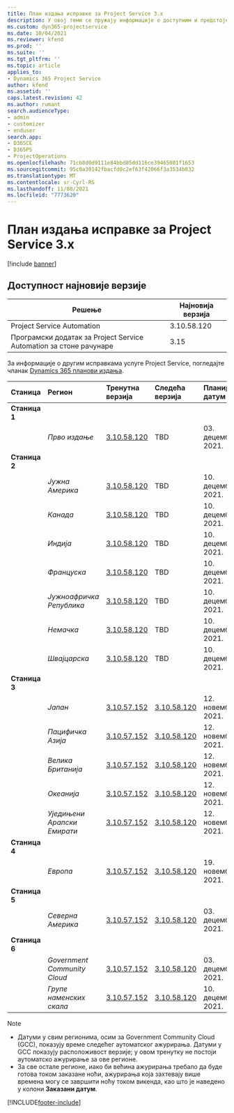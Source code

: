 ```yaml
---
title: План издања исправке за Project Service 3.x
description: У овој теми се пружају информације о доступним и предстојећим издањима услуге Dynamics 365 Project Service Automation.
ms.custom: dyn365-projectservice
ms.date: 10/04/2021
ms.reviewer: kfend
ms.prod: ''
ms.suite: ''
ms.tgt_pltfrm: ''
ms.topic: article
applies_to:
- Dynamics 365 Project Service
author: kfend
ms.assetid: ''
caps.latest.revision: 42
ms.author: rumant
search.audienceType:
- admin
- customizer
- enduser
search.app:
- D365CE
- D365PS
- ProjectOperations
ms.openlocfilehash: 71cb8d0d9111e84bbd85dd116ce39465081f1653
ms.sourcegitcommit: 95c0a30142fbacfd0c2ef63f42066f3a3534b832
ms.translationtype: MT
ms.contentlocale: sr-Cyrl-RS
ms.lasthandoff: 11/08/2021
ms.locfileid: "7773620"
---
```

# <a name="update-release-schedule-for-project-service-3x"></a>План издања исправке за Project Service 3.x

[!include [banner](../includes/psa-now-project-operations.md)]

## <a name="latest-version-availability"></a>Доступност најновије верзије

| Решење  | Најновија верзија |
|-------|----|
| Project Service Automation    | 3.10.58.120 |
| Програмски додатак за Project Service Automation за стоне рачунаре                | 3.15          |

За информације о другим исправкама услуге Project Service, погледајте чланак [Dynamics 365 планови издања](/dynamics365/release-plans/). 

| Станица  | Регион | Тренутна верзија | Следећа верзија |  Планирани датум
| :---   | :---   | :---   | :---   |:---   |         
|<strong>Станица 1</strong> | |  |  | |
| | <i>Прво издање</i> | [3.10.58.120](whats-new-ur-37.md) | TBD | 03. децембар 2021.
|<strong>Станица 2</strong> | |  |  | |
| | <i>Јужна Америка</i> | [3.10.58.120](whats-new-ur-37.md) | TBD | 10. децембар 2021.
| | <i>Канада</i> | [3.10.58.120](whats-new-ur-37.md) | TBD | 10. децембар 2021.
| | <i>Индија</i> | [3.10.58.120](whats-new-ur-37.md) | TBD | 10. децембар 2021.
| | <i>Француска</i> | [3.10.58.120](whats-new-ur-37.md) | TBD | 10. децембар 2021.
| | <i>Јужноафричка Република</i> | [3.10.58.120](whats-new-ur-37.md) | TBD | 10. децембар 2021.
| | <i>Немачка</i> | [3.10.58.120](whats-new-ur-37.md) | TBD | 10. децембар 2021.
| | <i>Швајцарска</i> | [3.10.58.120](whats-new-ur-37.md) | TBD | 10. децембар 2021.
|<strong>Станица 3</strong> | |  |  | |
| | <i>Јапан</i> | [3.10.57.152](whats-new-ur-36.md) | [3.10.58.120](whats-new-ur-37.md) | 12. новембар 2021.
| | <i>Пацифичка Азија</i> | [3.10.57.152](whats-new-ur-36.md) | [3.10.58.120](whats-new-ur-37.md) | 12. новембар 2021.
| | <i>Велика Британија</i> | [3.10.57.152](whats-new-ur-36.md) | [3.10.58.120](whats-new-ur-37.md) | 12. новембар 2021.
| | <i>Океанија</i> | [3.10.57.152](whats-new-ur-36.md) | [3.10.58.120](whats-new-ur-37.md) | 12. новембар 2021.
| | <i>Уједињени Арапски Емирати</i> | [3.10.57.152](whats-new-ur-36.md) | [3.10.58.120](whats-new-ur-37.md) | 12. новембар 2021.
|<strong>Станица 4</strong> | |  |  | |
| | <i>Европа</i> | [3.10.57.152](whats-new-ur-36.md) | [3.10.58.120](whats-new-ur-37.md) | 19. новембар 2021.
|<strong>Станица 5</strong> | |  |  | |
| | <i>Северна Америка</i> | [3.10.57.152](whats-new-ur-36.md) | [3.10.58.120](whats-new-ur-37.md) | 03. децембар 2021.
|<strong>Станица 6</strong> | |  |  | |
| | <i>Government Community Cloud</i> | [3.10.57.152](whats-new-ur-36.md) | [3.10.58.120](whats-new-ur-37.md) | 03. децембар 2021.
| | <i>Групе наменских скала</i> | [3.10.57.152](whats-new-ur-36.md) | [3.10.58.120](whats-new-ur-37.md) | 10. децембар 2021.



>[!Note]
> - Датуми у свим регионима, осим за Government Community Cloud (GCC), показују време следећег аутоматског ажурирања. Датуми у GCC показују расположивост верзије; у овом тренутку не постоји аутоматско ажурирање за ове регионе.
> - За све остале регионе, иако би већина ажурирања требало да буде готова током заказане ноћи, ажурирања која захтевају више времена могу се завршити ноћу током викенда, као што је наведено у колони **Заказани датум**.


[!INCLUDE[footer-include](../includes/footer-banner.md)]
